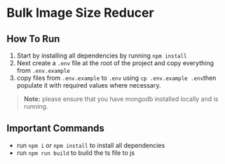 # Bulk Image Size Reducer

## How To Run
1. Start by installing all dependencies by running `npm install`
2. Next create a `.env` file at the root of the project and copy everything from `.env.example`
3. copy files from `.env.example` to `.env` using `cp .env.example .env`then populate it with required values where
   necessary.

> **Note:** please ensure that you have mongodb installed locally and is running.

## Important Commands
- run `npm i` or `npm install` to install all dependencies
- run `npm run build` to build the ts file to js
